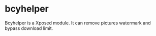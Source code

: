 # bcyhelper

Bcyhelper is a Xposed module. It can remove pictures watermark and bypass download limit.